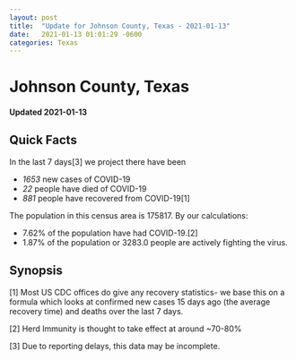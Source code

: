 ```yaml
---
layout: post
title:  "Update for Johnson County, Texas - 2021-01-13"
date:   2021-01-13 01:01:29 -0600
categories: Texas
---
```


# Johnson County, Texas
#### Updated 2021-01-13

## Quick Facts

In the last 7 days[3] we project there have been
- *1653* new cases of COVID-19
- *22* people have died of COVID-19
- *881* people have recovered from COVID-19[1]

The population in this census area is 175817. By our calculations:
- 7.62% of the population have had COVID-19.[2]
- 1.87% of the population or 3283.0 people are actively fighting the virus.

## Synopsis




[1] Most US CDC offices do give any recovery statistics- we base this on a formula which looks at confirmed new cases
15 days ago (the average recovery time) and deaths over the last 7 days.

[2] Herd Immunity is thought to take effect at around ~70-80%

[3] Due to reporting delays, this data may be incomplete.
 
    